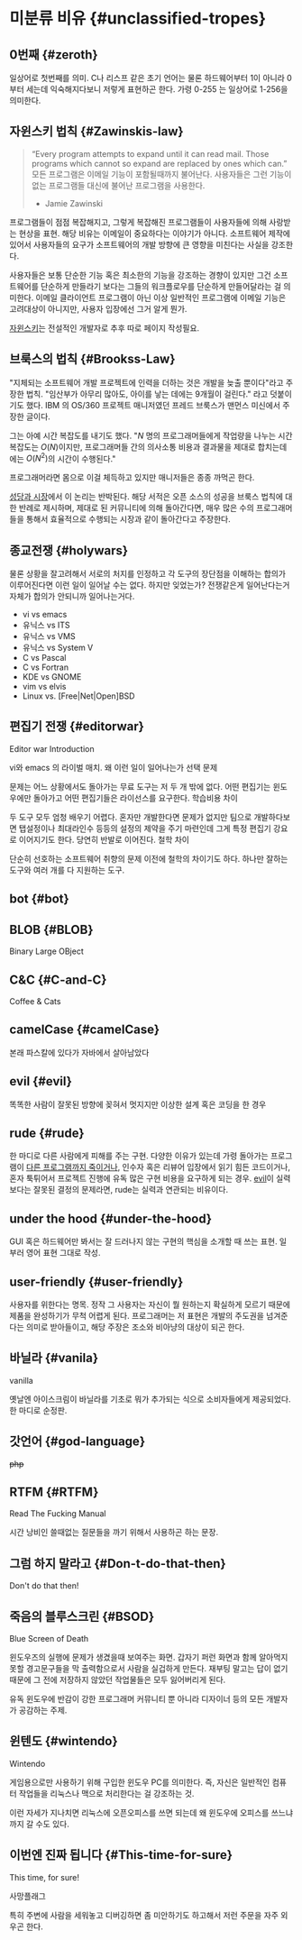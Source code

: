 # 미분류 비유 {#unclassified-tropes}

## 0번째 {#zeroth}
일상어로 첫번째를 의미. C나 리스프 같은 초기 언어는 물론 하드웨어부터 1이 아니라 0부터 세는데 익숙해지다보니 저렇게 표현하곤 한다. 가령 0-255 는 일상어로 1-256을 의미한다.

## 자윈스키 법칙 {#Zawinskis-law}
> “Every program attempts to expand until it can read mail. Those programs which cannot so expand are replaced by ones which can.”
> 모든 프로그램은 이메일 기능이 포함될때까지 불어난다. 사용자들은 그런 기능이 없는 프로그램들 대신에 
불어난 프로그램을 사용한다.
> - Jamie Zawinski

프로그램들이 점점 복잡해지고, 그렇게 복잡해진 프로그램들이 사용자들에 의해 사랑받는 현상을 표현. 해당 비유는 이메일이 중요하다는 이야기가 아니다. 소프트웨어 제작에 있어서 사용자들의 요구가 소프트웨어의 개발 방향에 큰 영향을 미친다는 사실을 강조한다.

사용자들은 보통 단순한 기능 혹은 최소한의 기능을 강조하는 경향이 있지만 그건 소프트웨어를 단순하게 만들라기 보다는 그들의 워크플로우를 단순하게 만들어달라는 걸 의미한다. 이메일 클라이언트 프로그램이 아닌 이상 일반적인 프로그램에 이메일 기능은 고려대상이 아니지만, 사용자 입장에선 그거 알게 뭔가.

[자윈스키](https://www.jwz.org/about.html)는 전설적인 개발자로 추후 따로 페이지 작성필요.

## 브룩스의 법칙 {#Brookss-Law}
"지체되는 소프트웨어 개발 프로젝트에 인력을 더하는 것은 개발을 늦출 뿐이다"라고 주장한 법칙. "임산부가 아무리 많아도, 아이를 낳는 데에는 9개월이 걸린다." 라고 덧붙이기도 했다. IBM 의 OS/360 프로젝트 매니저였던 프레드 브룩스가 맨먼스 미신에서 주장한 글이다.

그는 아예 시간 복잡도를 내기도 했다. "$N$ 명의 프로그래머들에게 작업량을 나누는 시간복잡도는 $O(N)$이지만, 프로그래머들 간의 의사소통 비용과 결과물을 제대로 합치는데에는 $O(N^2)$의 시간이 수행된다."

프로그래머라면 몸으로 이걸 체득하고 있지만 매니저들은 종종 까먹곤 한다.

[성당과 시장](#cathedral-bazaar)에서 이 논리는 반박된다. 해당 서적은 오픈 소스의 성공을 브룩스 법칙에 대한 반례로 제시하며, 제대로 된 커뮤니티에 의해 돌아간다면, 매우 많은 수의 프로그래머들을 통해서 효율적으로 수행되는 시장과 같이 돌아간다고 주장한다.

## 종교전쟁 {#holywars}
물론 상황을 잘고려해서 서로의 처지를 인정하고 각 도구의 장단점을 이해하는 합의가 이루어진다면 이런 일이 일어날 수는 없다. 하지만 잊었는가? 전쟁같은게 일어난다는거 자체가 합의가 안되니까 일어나는거다.

- vi vs emacs
- 유닉스 vs ITS
- 유닉스 vs VMS
- 유닉스 vs System V
- C vs Pascal
- C vs Fortran
- KDE vs GNOME
- vim vs elvis
- Linux vs. [Free|Net|Open]BSD

## 편집기 전쟁 {#editorwar}
Editor war
Introduction

vi와 emacs 의 라이벌 매치.
왜 이런 일이 일어나는가
선택 문제

문제는 어느 상황에서도 돌아가는 무료 도구는 저 두 개 밖에 없다. 어떤 편집기는 윈도우에만 돌아가고 어떤 편집기들은 라이선스를 요구한다.
학습비용 차이

두 도구 모두 엄청 배우기 어렵다. 혼자만 개발한다면 문제가 없지만 팀으로 개발하다보면 탭설정이나 최대라인수 등등의 설정의 제약을 주기 마련인데 그게 특정 편집기 강요로 이어지기도 한다. 당연히 반발로 이어진다.
철학 차이

단순히 선호하는 소프트웨어 취향의 문제 이전에 철학의 차이기도 하다. 하나만 잘하는 도구와 여러 개를 다 지원하는 도구.

## bot {#bot}

## BLOB {#BLOB}
Binary Large OBject

## C&C {#C-and-C}

Coffee & Cats

## camelCase {#camelCase}
본래 파스칼에 있다가 자바에서 살아남았다

## evil {#evil}
똑똑한 사람이 잘못된 방향에 꽂혀서 멋지지만 이상한 설계 혹은 코딩을 한 경우

## rude {#rude}
한 마디로 다른 사람에게 피해를 주는 구현. 다양한 이유가 있는데 가령 돌아가는 프로그램이 [다른 프로그램까지 죽이거나](#BSOD), 인수자 혹은 리뷰어 입장에서 읽기 힘든 코드이거나, 혼자 툭튀어서 프로젝트 진행에 유독 많은 구현 비용을 요구하게 되는 경우. [evil](#evil)이 실력보다는 잘못된 결정의 문제라면, rude는 실력과 연관되는 비유이다.

## under the hood {#under-the-hood}
GUI 혹은 하드웨어만 봐서는 잘 드러나지 않는 구현의 핵심을 소개할 때 쓰는 표현.
일부러 영어 표현 그대로 작성.

## user-friendly {#user-friendly}
사용자를 위한다는 명목. 정작 그 사용자는 자신이 뭘 원하는지 확실하게 모르기 때문에 제품을 완성하기가 무척 어렵게 된다. 프로그래머는 저 표현은 개발의 주도권을 넘겨준다는 의미로 받아들이고, 해당 주장은 조소와 비아냥의 대상이 되곤 한다.

## 바닐라 {#vanila}
vanilla

옛날엔 아이스크림이 바닐라를 기초로 뭐가 추가되는 식으로 소비자들에게 제공되었다. 한 마디로 순정판.

## 갓언어 {#god-language}
~~php~~

## RTFM {#RTFM}
Read The Fucking Manual

시간 낭비인 쓸때없는 질문들을 까기 위해서 사용하곤 하는 문장.

## 그럼 하지 말라고 {#Don-t-do-that-then}
Don't do that then!

## 죽음의 블루스크린 {#BSOD}
Blue Screen of Death

윈도우즈의 실행에 문제가 생겼을때 보여주는 화면. 갑자기 퍼런 화면과 함께 알아먹지 못할 경고문구들을 막 출력함으로서 사람을 실겁하게 만든다. 재부팅 말고는 답이 없기 때문에 그 전에 저장하지 않았던 작업물들은 모두 잃어버리게 된다.

유독 윈도우에 반감이 강한 프로그래머 커뮤니티 뿐 아니라 디자이너 등의 모든 개발자가 공감하는 주제.

## 윈텐도 {#wintendo}
Wintendo

게임용으로만 사용하기 위해 구입한 윈도우 PC를 의미한다. 즉, 자신은 일반적인 컴퓨터 작업들을 리눅스나 맥으로 처리한다는 걸 강조하는 것.

이런 자세가 지나치면 리눅스에 오픈오피스를 쓰면 되는데 왜 윈도우에 오피스를 쓰느냐까지 갈 수도 있다.

## 이번엔 진짜 됩니다 {#This-time-for-sure}
This time, for sure!

사망플래그

특히 주변에 사람을 세워놓고 디버깅하면 좀 미안하기도 하고해서 저런 주문을 자주 외우곤 한다.

